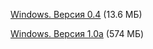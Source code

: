 [Windows. Версия 0.4](/files/Q2E_0.40.zip) (13.6 МБ)

[Windows. Версия 1.0a](http://www-personal.umich.edu/~jimw/q2/q2e_v3_install/q2e_Buzzard_02-01-2009.zip) (574 МБ)

